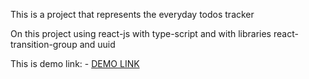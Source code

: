 This is a project that represents the everyday todos tracker

On this project using react-js with type-script and with libraries react-transition-group and uuid

This is demo link:
      - [DEMO LINK](https://ospyrydonov.github.io/todo-app/)
